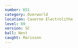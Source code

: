 ```yaml
---
number: 651
category: Overworld
location: Caverne Electrolithe
level: 69
version: SC
ball: Nest
caught: Marisson
---
```

